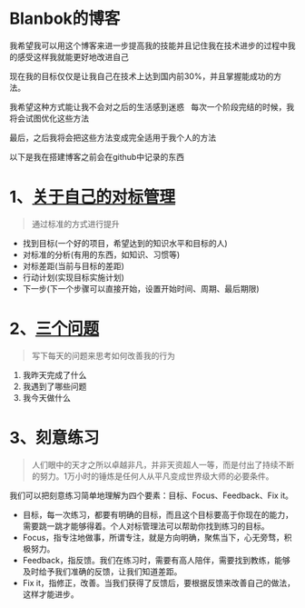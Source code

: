 # Blanbok的博客

  我希望我可以用这个博客来进一步提高我的技能并且记住我在技术进步的过程中我的感受这样我就能更好地改进自己
    
  现在我的目标仅仅是让我自己在技术上达到国内前30%，并且掌握能成功的方法。
  
  我希望这种方式能让我不会对之后的生活感到迷惑
  
  每次一个阶段完结的时候，我将会试图优化这些方法
  
  最后，之后我将会把这些方法变成完全适用于我个人的方法
 
   以下是我在搭建博客之前会在github中记录的东西
 
# 1、[关于自己的对标管理](./BenchmarkingManagement.md)
    
> 通过标准的方式进行提升
-  找到目标(一个好的项目，希望达到的知识水平和目标的人)
-  对标准的分析(有用的东西，如知识、习惯等)
-  对标差距(当前与目标的差距)
-  行动计划(实现目标实施计划)
-  下一步(下一个步骤可以直接开始，设置开始时间、周期、最后期限)

# 2、[三个问题](./ThreeQuestions.md)
> 写下每天的问题来思考如何改善我的行为

1. 我昨天完成了什么
2. 我遇到了哪些问题
3. 我今天做什么

# 3、刻意练习
> 人们眼中的天才之所以卓越非凡，并非天资超人一等，而是付出了持续不断的努力。1万小时的锤炼是任何人从平凡变成世界级大师的必要条件。

我们可以把刻意练习简单地理解为四个要素：目标、Focus、Feedback、Fix it。

- 目标，每一次练习，都要有明确的目标，而且这个目标要高于你现在的能力，需要跳一跳才能够得着。个人对标管理法可以帮助你找到练习的目标。
- Focus，指专注地做事，所谓专注，就是方向明确，聚焦当下，心无旁骛，积极努力。
- Feedback，指反馈。我们在练习时，需要有高人陪伴，需要找到教练，能够及时给予我们准确的反馈，让我们知道差距。
- Fix it，指修正，改善。当我们获得了反馈后，要根据反馈来改善自己的做法，这样才能进步。 
